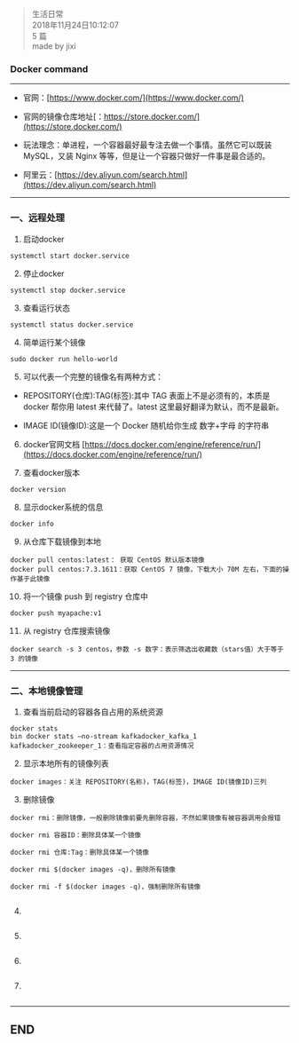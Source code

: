 > 生活日常  
> 2018年11月24日10:12:07         
> 5 篇  
>made by jixi  

### Docker command


----------

+ 官网：[https://www.docker.com/](https://www.docker.com/)  

+ 官网的镜像仓库地址[：https://store.docker.com/](https://store.docker.com/)  

+ 玩法理念：单进程，一个容器最好最专注去做一个事情。虽然它可以既装 MySQL，又装 Nginx 等等，但是让一个容器只做好一件事是最合适的。  

+ 阿里云：[https://dev.aliyun.com/search.html](https://dev.aliyun.com/search.html)



----------
### 一、远程处理

1. 启动docker  

``` thrift
systemctl start docker.service
```
2. 停止docker  

```systemctl stop docker.service```

3. 查看运行状态  

```
systemctl status docker.service
```

4. 简单运行某个镜像  

```
sudo docker run hello-world
```
5. 可以代表一个完整的镜像名有两种方式：  
+ REPOSITORY(仓库):TAG(标签):其中 TAG 表面上不是必须有的，本质是 docker 帮你用 latest 来代替了。latest 这里最好翻译为默认，而不是最新。  
* IMAGE ID(镜像ID):这是一个 Docker 随机给你生成 数字+字母 的字符串  

6. docker官网文档  [https://docs.docker.com/engine/reference/run/](https://docs.docker.com/engine/reference/run/)  

7. 查看docker版本  
```
docker version
```
8. 显示docker系统的信息  
```
docker info
```
9. 从仓库下载镜像到本地  
```
docker pull centos:latest： 获取 CentOS 默认版本镜像  
docker pull centos:7.3.1611：获取 CentOS 7 镜像，下载大小 70M 左右，下面的操作基于此镜像  
```
10. 将一个镜像 push 到 registry 仓库中  
```
docker push myapache:v1
```
11. 从 registry 仓库搜索镜像  
```
docker search -s 3 centos，参数 -s 数字：表示筛选出收藏数（stars值）大于等于 3 的镜像
```


----------
### 二、本地镜像管理

1. 查看当前启动的容器各自占用的系统资源  
```
docker stats  
bin docker stats –no-stream kafkadocker_kafka_1 kafkadocker_zookeeper_1：查看指定容器的占用资源情况
```
2. 显示本地所有的镜像列表  
```
docker images：关注 REPOSITORY(名称)，TAG(标签)，IMAGE ID(镜像ID)三列
```
3. 删除镜像  
```
docker rmi：删除镜像，一般删除镜像前要先删除容器，不然如果镜像有被容器调用会报错

docker rmi 容器ID：删除具体某一个镜像  

docker rmi 仓库:Tag：删除具体某一个镜像  

docker rmi $(docker images -q)，删除所有镜像  

docker rmi -f $(docker images -q)，强制删除所有镜像  


```
4.   
```

```
5.   
```

```
6.   
```

```
7.   
```

```





----------

## END

